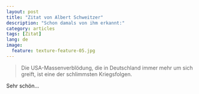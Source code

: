 ```yaml
---
layout: post
title: "Zitat von Albert Schweitzer"
description: "Schon damals von ihm erkannt:"
category: articles
tags: [Zitat]
lang: de
image:
  feature: texture-feature-05.jpg
---
```


> Die USA-Massenverblödung, die in Deutschland immer mehr um sich greift, ist eine der schlimmsten Kriegsfolgen.

Sehr schön…  
